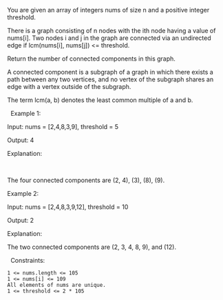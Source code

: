You are given an array of integers nums of size n and a positive integer threshold.

There is a graph consisting of n nodes with the ith node having a value of nums[i]. Two nodes i and j in the graph are connected via an undirected edge if lcm(nums[i], nums[j]) <= threshold.

Return the number of connected components in this graph.

A connected component is a subgraph of a graph in which there exists a path between any two vertices, and no vertex of the subgraph shares an edge with a vertex outside of the subgraph.

The term lcm(a, b) denotes the least common multiple of a and b.

 
Example 1:


Input: nums = [2,4,8,3,9], threshold = 5

Output: 4

Explanation: 



 

The four connected components are (2, 4), (3), (8), (9).


Example 2:


Input: nums = [2,4,8,3,9,12], threshold = 10

Output: 2

Explanation: 



The two connected components are (2, 3, 4, 8, 9), and (12).


 
Constraints:


	1 <= nums.length <= 105
	1 <= nums[i] <= 109
	All elements of nums are unique.
	1 <= threshold <= 2 * 105


